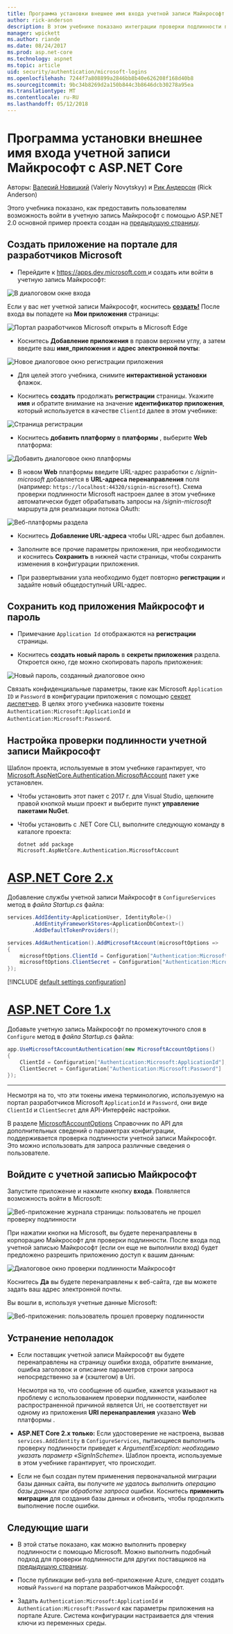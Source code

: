 ```yaml
---
title: Программа установки внешнее имя входа учетной записи Майкрософт с ASP.NET Core
author: rick-anderson
description: В этом учебнике показано интеграции проверки подлинности пользователя учетной записи Майкрософт в существующее приложение ASP.NET Core.
manager: wpickett
ms.author: riande
ms.date: 08/24/2017
ms.prod: asp.net-core
ms.technology: aspnet
ms.topic: article
uid: security/authentication/microsoft-logins
ms.openlocfilehash: 7244f7a808899a2846bb8b40e626208f168d40b8
ms.sourcegitcommit: 9bc34b8269d2a150b844c3b8646dcb30278a95ea
ms.translationtype: MT
ms.contentlocale: ru-RU
ms.lasthandoff: 05/12/2018
---
```

# <a name="microsoft-account-external-login-setup-with-aspnet-core"></a>Программа установки внешнее имя входа учетной записи Майкрософт с ASP.NET Core

Авторы: [Валерий Новицкий](https://github.com/01binary) (Valeriy Novytskyy) и [Рик Андерсон](https://twitter.com/RickAndMSFT) (Rick Anderson)

Этого учебника показано, как предоставить пользователям возможность войти в учетную запись Майкрософт с помощью ASP.NET 2.0 основной пример проекта создан на [предыдущую страницу](xref:security/authentication/social/index).

## <a name="create-the-app-in-microsoft-developer-portal"></a>Создать приложение на портале для разработчиков Microsoft

* Перейдите к [ https://apps.dev.microsoft.com ](https://apps.dev.microsoft.com) и создать или войти в учетную запись Майкрософт:

![В диалоговом окне входа](index/_static/MicrosoftDevLogin.png)

Если у вас нет учетной записи Майкрософт, коснитесь  **[создать!](https://signup.live.com/signup?wa=wsignin1.0&rpsnv=13&ct=1478151035&rver=6.7.6643.0&wp=SAPI_LONG&wreply=https%3a%2f%2fapps.dev.microsoft.com%2fLoginPostBack&id=293053&aadredir=1&contextid=D70D4F21246BAB50&bk=1478151036&uiflavor=web&uaid=f0c3de863a914c358b8dc01b1ff49e85&mkt=EN-US&lc=1033&lic=1)** После входа вы попадете на **Мои приложения** страницы:

![Портал разработчиков Microsoft открыть в Microsoft Edge](index/_static/MicrosoftDev.png)

* Коснитесь **Добавление приложения** в правом верхнем углу, а затем введите ваш **имя_приложения** и **адрес электронной почты**:

![Новое диалоговое окно регистрации приложения](index/_static/MicrosoftDevAppCreate.png)

* Для целей этого учебника, снимите **интерактивной установки** флажок.

* Коснитесь **создать** продолжать **регистрации** страницы. Укажите **имя** и обратите внимание на значение **идентификатор приложения**, который используется в качестве `ClientId` далее в этом учебнике:

![Страница регистрации](index/_static/MicrosoftDevAppReg.png)

* Коснитесь **добавить платформу** в **платформы** , выберите **Web** платформа:

![Добавить диалоговое окно платформы](index/_static/MicrosoftDevAppPlatform.png)

* В новом **Web** платформы введите URL-адрес разработки с */signin-microsoft* добавляется в **URL-адреса перенаправления** поля (например: `https://localhost:44320/signin-microsoft`). Схема проверки подлинности Microsoft настроен далее в этом учебнике автоматически будет обрабатывать запросы на */signin-microsoft* маршрута для реализации потока OAuth:

![Веб-платформы раздела](index/_static/MicrosoftRedirectUri.png)

* Коснитесь **Добавление URL-адреса** чтобы URL-адрес был добавлен.

* Заполните все прочие параметры приложения, при необходимости и коснитесь **Сохранить** в нижней части страницы, чтобы сохранить изменения в конфигурации приложения.

* При развертывании узла необходимо будет повторно **регистрации** и задайте новый общедоступный URL-адрес.

## <a name="store-microsoft-application-id-and-password"></a>Сохранить код приложения Майкрософт и пароль

* Примечание `Application Id` отображаются на **регистрации** страницы.

* Коснитесь **создать новый пароль** в **секреты приложения** раздела. Откроется окно, где можно скопировать пароль приложения:

![Новый пароль, созданный диалоговое окно](index/_static/MicrosoftDevPassword.png)

Связать конфиденциальные параметры, такие как Microsoft `Application ID` и `Password` в конфигурации приложения с помощью [секрет диспетчер](xref:security/app-secrets). В целях этого учебника назовите токены `Authentication:Microsoft:ApplicationId` и `Authentication:Microsoft:Password`.

## <a name="configure-microsoft-account-authentication"></a>Настройка проверки подлинности учетной записи Майкрософт

Шаблон проекта, используемые в этом учебнике гарантирует, что [Microsoft.AspNetCore.Authentication.MicrosoftAccount](https://www.nuget.org/packages/Microsoft.AspNetCore.Authentication.MicrosoftAccount) пакет уже установлен.

* Чтобы установить этот пакет с 2017 г. для Visual Studio, щелкните правой кнопкой мыши проект и выберите пункт **управление пакетами NuGet**.
* Чтобы установить с .NET Core CLI, выполните следующую команду в каталоге проекта:

   `dotnet add package Microsoft.AspNetCore.Authentication.MicrosoftAccount`

# <a name="aspnet-core-2xtabaspnetcore2x"></a>[ASP.NET Core 2.x](#tab/aspnetcore2x/)

Добавление службы учетной записи Майкрософт в `ConfigureServices` метод в *файла Startup.cs* файла:

```csharp
services.AddIdentity<ApplicationUser, IdentityRole>()
        .AddEntityFrameworkStores<ApplicationDbContext>()
        .AddDefaultTokenProviders();

services.AddAuthentication().AddMicrosoftAccount(microsoftOptions =>
{
    microsoftOptions.ClientId = Configuration["Authentication:Microsoft:ApplicationId"];
    microsoftOptions.ClientSecret = Configuration["Authentication:Microsoft:Password"];
});
```

[!INCLUDE [default settings configuration](includes/default-settings.md)]

# <a name="aspnet-core-1xtabaspnetcore1x"></a>[ASP.NET Core 1.x](#tab/aspnetcore1x/)

Добавьте учетную запись Майкрософт по промежуточного слоя в `Configure` метод в *файла Startup.cs* файла:

```csharp
app.UseMicrosoftAccountAuthentication(new MicrosoftAccountOptions()
{
    ClientId = Configuration["Authentication:Microsoft:ApplicationId"],
    ClientSecret = Configuration["Authentication:Microsoft:Password"]
});
```

---

Несмотря на то, что эти токены имена терминологию, используемую на портал разработчиков Microsoft `ApplicationId` и `Password`, они виде `ClientId` и `ClientSecret` для API-Интерфейс настройки.

В разделе [MicrosoftAccountOptions](/dotnet/api/microsoft.aspnetcore.builder.microsoftaccountoptions) Справочник по API для дополнительных сведений о параметрах конфигурации, поддерживается проверка подлинности учетной записи Майкрософт. Это можно использовать для запроса различные сведения о пользователе.

## <a name="sign-in-with-microsoft-account"></a>Войдите с учетной записью Майкрософт

Запустите приложение и нажмите кнопку **входа**. Появляется возможность войти в Microsoft:

![Веб-приложение журнала страницы: пользователь не прошел проверку подлинности](index/_static/DoneMicrosoft.png)

При нажатии кнопки на Microsoft, вы будете перенаправлены в корпорацию Майкрософт для проверки подлинности. После входа под учетной записью Майкрософт (если он еще не выполнили вход) будет предложено разрешить приложению доступ к вашим данным:

![Диалоговое окно проверки подлинности Майкрософт](index/_static/MicrosoftLogin.png)

Коснитесь **Да** вы будете перенаправлены к веб-сайта, где вы можете задать ваш адрес электронной почты.

Вы вошли в, используя учетные данные Microsoft:

![Веб-приложения: пользователь прошел проверку подлинности](index/_static/Done.png)

## <a name="troubleshooting"></a>Устранение неполадок

* Если поставщик учетной записи Майкрософт вы будете перенаправлены на страницу ошибки входа, обратите внимание, ошибка заголовок и описание параметров строки запроса непосредственно за `#` (хэштегом) в Uri.

  Несмотря на то, что сообщение об ошибке, кажется указывают на проблему с использованием проверки подлинности, наиболее распространенной причиной является Uri, не соответствует ни одному из приложения **URI перенаправления** указано **Web** платформы .
* **ASP.NET Core 2.x только:** Если удостоверение не настроена, вызвав `services.AddIdentity` в `ConfigureServices`, пытающиеся выполнить проверку подлинности приведет к *ArgumentException: необходимо указать параметр «SignInScheme»*. Шаблон проекта, используемые в этом учебнике гарантирует, что происходит.
* Если не был создан путем применения первоначальной миграции базы данных сайта, вы получите *не удалось выполнить операцию базы данных при обработке запроса* ошибки. Коснитесь **применить миграции** для создания базы данных и обновить, чтобы продолжить выполнение после ошибки.

## <a name="next-steps"></a>Следующие шаги

* В этой статье показано, как можно выполнить проверку подлинности с помощью Microsoft. Можно выполнить подобный подход для проверки подлинности для других поставщиков на [предыдущую страницу](xref:security/authentication/social/index).

* После публикации веб-узла веб-приложение Azure, следует создать новый `Password` на портале разработчиков Майкрософт.

* Задать `Authentication:Microsoft:ApplicationId` и `Authentication:Microsoft:Password` как параметры приложения на портале Azure. Система конфигурации настраивается для чтения ключи из переменных среды.
